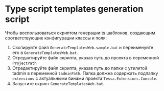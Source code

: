 # Type script templates generation script

Чтобы воспользоваться скриптом генерации ts шаблонов, создающим соответствующие конфигурации классы и поля:

1. Скопируйте файл `GenerateTemplatesWeb.sample.bat` и переименуйте его в `GenerateTemplatesWeb.bat`.
1. Отредактируйте файл скрипта, указав путь до проекта в переменной `ProjectPath`
1. Отредактируйте файл скрипта, указав путь до папки с утилитой tadmin в переменной `tadminPath`. Папка должна содержать подпапку `extensions` с актуальными бинами проекта `Tessa.Extensions.Console`.
1. Запустите скрипт `GenerateTemplatesWeb.bat`.